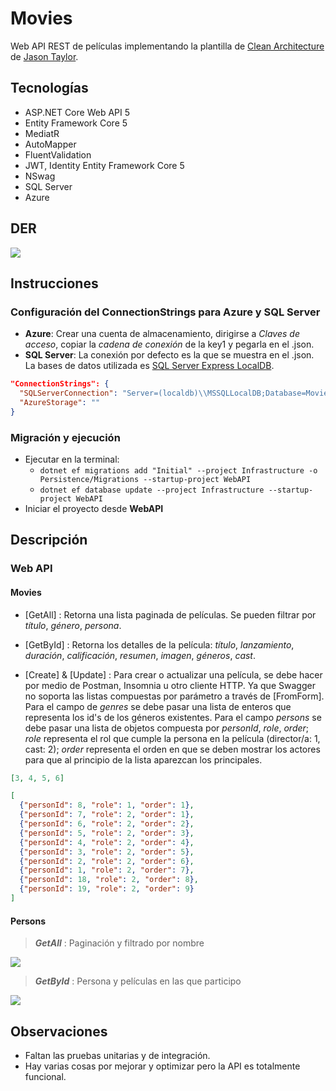 # Movies
Web API REST de películas implementando la plantilla de [Clean Architecture](https://github.com/jasontaylordev/CleanArchitecture) de [Jason Taylor](https://github.com/jasontaylordev).


## Tecnologías
* ASP.NET Core Web API 5
* Entity Framework Core 5
* MediatR
* AutoMapper
* FluentValidation
* JWT, Identity Entity Framework Core 5
* NSwag
* SQL Server
* Azure


## DER
<img src="https://user-images.githubusercontent.com/66186644/144080567-c99398c5-5fd2-48a2-a242-1e97bddf1b30.png"/>


## Instrucciones

### Configuración del ConnectionStrings para Azure y SQL Server
* **Azure**: Crear una cuenta de almacenamiento, dirigirse a _Claves de acceso_, copiar la _cadena de conexión_ de la key1 y pegarla en el .json.
* **SQL Server**: La conexión por defecto es la que se muestra en el .json. La bases de datos utilizada es [SQL Server Express LocalDB](https://docs.microsoft.com/en-us/sql/database-engine/configure-windows/sql-server-express-localdb?view=sql-server-ver15).
```json
"ConnectionStrings": {
  "SQLServerConnection": "Server=(localdb)\\MSSQLLocalDB;Database=Movies;Trusted_Connection=True;",
  "AzureStorage": ""
}
```

### Migración y ejecución
* Ejecutar en la terminal:
  * `dotnet ef migrations add "Initial" --project Infrastructure -o Persistence/Migrations --startup-project WebAPI`
  * `dotnet ef database update --project Infrastructure --startup-project WebAPI`
* Iniciar el proyecto desde **WebAPI**


## Descripción

### Web API

#### Movies
* [GetAll] : Retorna una lista paginada de películas. Se pueden filtrar por _título_, _género_, _persona_.

* [GetById] : Retorna los detalles de la película: _título_, _lanzamiento_, _duración_, _calificación_, _resumen_, _imagen_, _géneros_, _cast_.

* [Create] & [Update] : Para crear o actualizar una película, se debe hacer por medio de Postman, Insomnia u otro cliente HTTP. Ya que Swagger no soporta las listas compuestas por parámetro a través de [FromForm]. Para el campo de _genres_ se debe pasar una lista de enteros que representa los id's de los géneros existentes. Para el campo _persons_ se debe pasar una lista de objetos compuesta por _personId_, _role_, _order_; _role_ representa el rol que cumple la persona en la película (director/a: 1, cast: 2); _order_ representa el orden en que se deben mostrar los actores para que al principio de la lista aparezcan los principales.
```json
[3, 4, 5, 6]
```
```json
[
  {"personId": 8, "role": 1, "order": 1}, 
  {"personId": 7, "role": 2, "order": 1}, 
  {"personId": 6, "role": 2, "order": 2},
  {"personId": 5, "role": 2, "order": 3},
  {"personId": 4, "role": 2, "order": 4},
  {"personId": 3, "role": 2, "order": 5},
  {"personId": 2, "role": 2, "order": 6},
  {"personId": 1, "role": 2, "order": 7},
  {"personId": 18, "role": 2, "order": 8},
  {"personId": 19, "role": 2, "order": 9}
]
```

#### Persons
> _**GetAll**_ : Paginación y filtrado por nombre
<img src="https://user-images.githubusercontent.com/66186644/143806277-3490bd3f-98e1-4482-bb3c-94aa43843782.png"/>

> _**GetById**_ : Persona y películas en las que participo
<img src="https://user-images.githubusercontent.com/66186644/143807476-5551ddd1-2785-4970-9d7c-a3e262680d9c.png"/>


## Observaciones
* Faltan las pruebas unitarias y de integración.
* Hay varias cosas por mejorar y optimizar pero la API es totalmente funcional.
